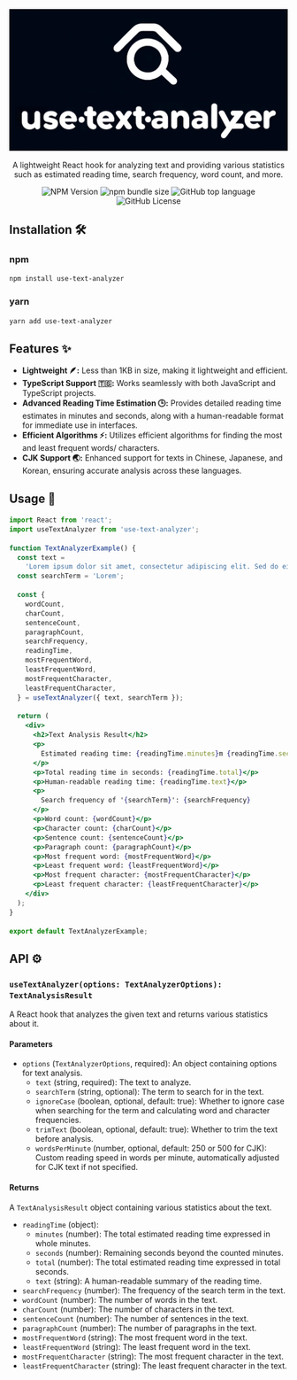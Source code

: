 <div align="center">
  <img src="logo.jpg" width="508" alt="use-text-analyzer" />
</div>

<p align="center">
  A lightweight React hook for analyzing text and providing various statistics such as estimated reading time, search frequency, word count, and more.
</p>

<div align="center">
  <img alt="NPM Version" src="https://img.shields.io/npm/v/use-text-analyzer">
  <img alt="npm bundle size" src="https://img.shields.io/bundlephobia/minzip/use-text-analyzer">
  <img alt="GitHub top language" src="https://img.shields.io/github/languages/top/invulner/use-text-analyzer">
  <img alt="GitHub License" src="https://img.shields.io/github/license/invulner/use-text-analyzer">
</div>

## Installation 🛠️

### npm

```bash
npm install use-text-analyzer
```

### yarn

```bash
yarn add use-text-analyzer
```

## Features ✨

- **Lightweight 🪶:** Less than 1KB in size, making it lightweight and efficient.
- **TypeScript Support 🇹🇸:** Works seamlessly with both JavaScript and TypeScript projects.
- **Advanced Reading Time Estimation 🕒:** Provides detailed reading time estimates in minutes and seconds, along with a human-readable format for immediate use in interfaces.
- **Efficient Algorithms ⚡:** Utilizes efficient algorithms for finding the most and least frequent words/
  characters.
- **CJK Support 🌏:** Enhanced support for texts in Chinese, Japanese, and Korean, ensuring accurate analysis across these languages.

## Usage 📝

```jsx
import React from 'react';
import useTextAnalyzer from 'use-text-analyzer';

function TextAnalyzerExample() {
  const text =
    'Lorem ipsum dolor sit amet, consectetur adipiscing elit. Sed do eiusmod tempor incididunt ut labore et dolore magna aliqua.';
  const searchTerm = 'Lorem';

  const {
    wordCount,
    charCount,
    sentenceCount,
    paragraphCount,
    searchFrequency,
    readingTime,
    mostFrequentWord,
    leastFrequentWord,
    mostFrequentCharacter,
    leastFrequentCharacter,
  } = useTextAnalyzer({ text, searchTerm });

  return (
    <div>
      <h2>Text Analysis Result</h2>
      <p>
        Estimated reading time: {readingTime.minutes}m {readingTime.seconds}s
      </p>
      <p>Total reading time in seconds: {readingTime.total}</p>
      <p>Human-readable reading time: {readingTime.text}</p>
      <p>
        Search frequency of '{searchTerm}': {searchFrequency}
      </p>
      <p>Word count: {wordCount}</p>
      <p>Character count: {charCount}</p>
      <p>Sentence count: {sentenceCount}</p>
      <p>Paragraph count: {paragraphCount}</p>
      <p>Most frequent word: {mostFrequentWord}</p>
      <p>Least frequent word: {leastFrequentWord}</p>
      <p>Most frequent character: {mostFrequentCharacter}</p>
      <p>Least frequent character: {leastFrequentCharacter}</p>
    </div>
  );
}

export default TextAnalyzerExample;
```

## API ⚙️

### `useTextAnalyzer(options: TextAnalyzerOptions): TextAnalysisResult`

A React hook that analyzes the given text and returns various statistics about it.

#### Parameters

- `options` (`TextAnalyzerOptions`, required): An object containing options for text analysis.
  - `text` (string, required): The text to analyze.
  - `searchTerm` (string, optional): The term to search for in the text.
  - `ignoreCase` (boolean, optional, default: true): Whether to ignore case when searching for the term and calculating word and character frequencies.
  - `trimText` (boolean, optional, default: true): Whether to trim the text before analysis.
  - `wordsPerMinute` (number, optional, default: 250 or 500 for CJK): Custom reading speed in words per minute, automatically adjusted for CJK text if not specified.

#### Returns

A `TextAnalysisResult` object containing various statistics about the text.

- `readingTime` (object):
  - `minutes` (number): The total estimated reading time expressed in whole minutes.
  - `seconds` (number): Remaining seconds beyond the counted minutes.
  - `total` (number): The total estimated reading time expressed in total seconds.
  - `text` (string): A human-readable summary of the reading time.
- `searchFrequency` (number): The frequency of the search term in the text.
- `wordCount` (number): The number of words in the text.
- `charCount` (number): The number of characters in the text.
- `sentenceCount` (number): The number of sentences in the text.
- `paragraphCount` (number): The number of paragraphs in the text.
- `mostFrequentWord` (string): The most frequent word in the text.
- `leastFrequentWord` (string): The least frequent word in the text.
- `mostFrequentCharacter` (string): The most frequent character in the text.
- `leastFrequentCharacter` (string): The least frequent character in the text.
